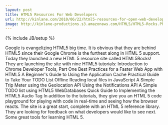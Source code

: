 ```yaml
---
layout: post
title: HTML5 Resources For Web Developers
url: http://kinlane.com/2010/06/22/html5-resources-for-open-web-developers/
image: http://kinlane-productions.s3.amazonaws.com/HTML5/HTML5-Rocks.PNG
---
```

{% include JB/setup %}
<p>
     Google is evangelizing HTML5 big time. It is obvious that they are behind HTML5 since their Google Chrome is the furthest along in HTML 5 support. Today they launched a new HTML 5 resource site called HTML5Rocks! They are launching the site with nine HTML5 tutorials: Introduction to Chrome Developer Tools, Part One Best Practices for a Faster Web App with HTML5 A Beginner's Guide to Using the Application Cache Practical Guide to Take Your TODO List Offline Reading local files in JavaScript A Simple Trip Meter using the Geolocation API Using the Notifications API A Simple TODO list using HTML5 WebDatabases Quick Guide to Implementing the HTML5 Audio Tag In addition to the tutorials, they give you an HTML 5 code playground for playing with code in real-time and seeing how the browser reacts. The site is a great start, complete with an HTML 5 reference library. They are looking for feedback on what developers would like to see next. Some great tools for learning HTML 5.
</p>